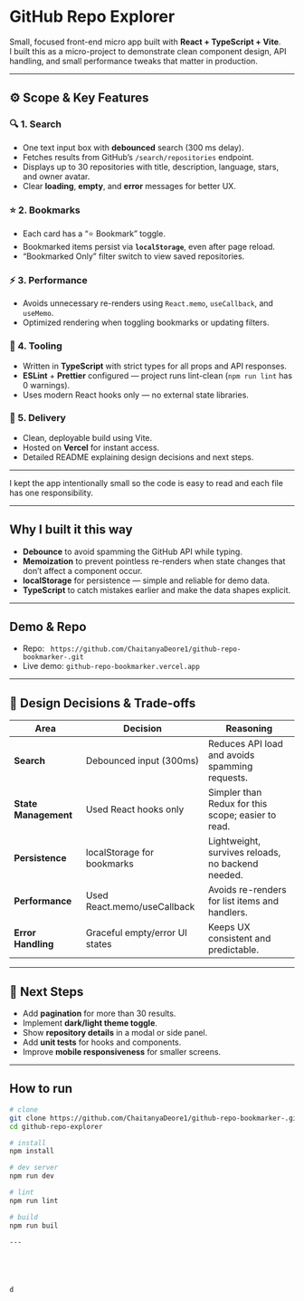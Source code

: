 # GitHub Repo Explorer

Small, focused front-end micro app built with **React + TypeScript + Vite**.  
I built this as a micro-project to demonstrate clean component design, API handling, and small performance tweaks that matter in production.

---

## ⚙️ Scope & Key Features

### 🔍 1. Search
- One text input box with **debounced** search (300 ms delay).
- Fetches results from GitHub’s `/search/repositories` endpoint.
- Displays up to 30 repositories with title, description, language, stars, and owner avatar.
- Clear **loading**, **empty**, and **error** messages for better UX.

### ⭐ 2. Bookmarks
- Each card has a “⭐ Bookmark” toggle.
- Bookmarked items persist via **`localStorage`**, even after page reload.
- “Bookmarked Only” filter switch to view saved repositories.

### ⚡ 3. Performance
- Avoids unnecessary re-renders using `React.memo`, `useCallback`, and `useMemo`.
- Optimized rendering when toggling bookmarks or updating filters.

### 🧰 4. Tooling
- Written in **TypeScript** with strict types for all props and API responses.
- **ESLint** + **Prettier** configured — project runs lint-clean (`npm run lint` has 0 warnings).
- Uses modern React hooks only — no external state libraries.

### 🚀 5. Delivery
- Clean, deployable build using Vite.  
- Hosted on **Vercel** for instant access.  
- Detailed README explaining design decisions and next steps.

---


I kept the app intentionally small so the code is easy to read and each file has one responsibility.

---

## Why I built it this way
- **Debounce** to avoid spamming the GitHub API while typing.
- **Memoization** to prevent pointless re-renders when state changes that don’t affect a component occur.
- **localStorage** for persistence — simple and reliable for demo data.
- **TypeScript** to catch mistakes earlier and make the data shapes explicit.

---

## Demo & Repo
- Repo: ` https://github.com/ChaitanyaDeore1/github-repo-bookmarker-.git`  
- Live demo: `github-repo-bookmarker.vercel.app`
  
---



## 🧠 Design Decisions & Trade-offs

| Area | Decision | Reasoning |
|------|-----------|-----------|
| **Search** | Debounced input (300ms) | Reduces API load and avoids spamming requests. |
| **State Management** | Used React hooks only | Simpler than Redux for this scope; easier to read. |
| **Persistence** | localStorage for bookmarks | Lightweight, survives reloads, no backend needed. |
| **Performance** | Used React.memo/useCallback | Avoids re-renders for list items and handlers. |
| **Error Handling** | Graceful empty/error UI states | Keeps UX consistent and predictable. |

---

## 🚀 Next Steps

- Add **pagination** for more than 30 results.  
- Implement **dark/light theme toggle**.  
- Show **repository details** in a modal or side panel.  
- Add **unit tests** for hooks and components.  
- Improve **mobile responsiveness** for smaller screens.

---

## How to run 
```bash
# clone
git clone https://github.com/ChaitanyaDeore1/github-repo-bookmarker-.git
cd github-repo-explorer

# install
npm install

# dev server
npm run dev

# lint
npm run lint

# build
npm run buil

---





d
